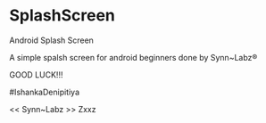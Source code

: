# SplashScreen
Android Splash Screen

A simple spalsh screen for android beginners done by Synn~Labz®

GOOD LUCK!!!

#IshankaDenipitiya

<< Synn~Labz >>
Zxxz
